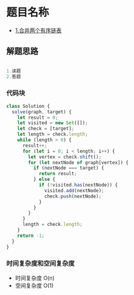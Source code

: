 # 题目名称

- [1.合并两个有序链表](https://leetcode-cn.com/problems/merge-two-sorted-lists/)

## 解题思路

```javascript

1.读题
2.答题

```

### 代码块

```javascript
class Solution {
  solve(graph, target) {
    let result = 0;
    let visited = new Set([]);
    let check = [target];
    let length = check.length;
    while (length > 0) {
      result++;
      for (let i = 0; i < length; i++) {
        let vertex = check.shift();
        for (let nextNode of graph[vertex]) {
          if (nextNode === target) {
            return result;
          } else {
            if (!visited.has(nextNode)) {
              visited.add(nextNode);
              check.push(nextNode);
            }
          }
        }
      }
      length = check.length;
    }
    return -1;
  }
}
```

### 时间复杂度和空间复杂度

- 时间复杂度 O(n)
- 空间复杂度 O(1)
